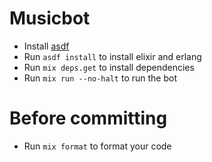 # Musicbot

- Install [asdf](https://asdf-vm.com/)
- Run `asdf install` to install elixir and erlang
- Run `mix deps.get` to install dependencies
- Run `mix run --no-halt` to run the bot

# Before committing

- Run `mix format` to format your code